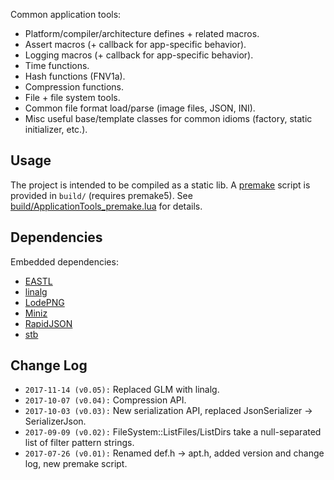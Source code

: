 Common application tools:

- Platform/compiler/architecture defines + related macros.
- Assert macros (+ callback for app-specific behavior).
- Logging macros (+ callback for app-specific behavior).
- Time functions.
- Hash functions (FNV1a).
- Compression functions.
- File + file system tools.
- Common file format load/parse (image files, JSON, INI).
- Misc useful base/template classes for common idioms (factory, static initializer, etc.).

## Usage ##
The project is intended to be compiled as a static lib. A [premake](https://premake.github.io/) script is provided in `build/` (requires premake5). See [build/ApplicationTools_premake.lua](https://github.com/john-chapman/ApplicationTools/blob/master/build/ApplicationTools_premake.lua) for details.

## Dependencies ##
Embedded dependencies:

- [EASTL](https://github.com/electronicarts/EASTL)
- [linalg](https://github.com/john-chapman/linalg)
- [LodePNG](http://lodev.org/lodepng/)
- [Miniz](https://github.com/richgel999/miniz)
- [RapidJSON](http://rapidjson.org/)
- [stb](https://github.com/nothings/stb)

## Change Log ##
- `2017-11-14 (v0.05):` Replaced GLM with linalg.
- `2017-10-07 (v0.04):` Compression API.
- `2017-10-03 (v0.03):` New serialization API, replaced JsonSerializer -> SerializerJson.
- `2017-09-09 (v0.02):` FileSystem::ListFiles/ListDirs take a null-separated list of filter pattern strings.
- `2017-07-26 (v0.01):` Renamed def.h -> apt.h, added version and change log, new premake script.